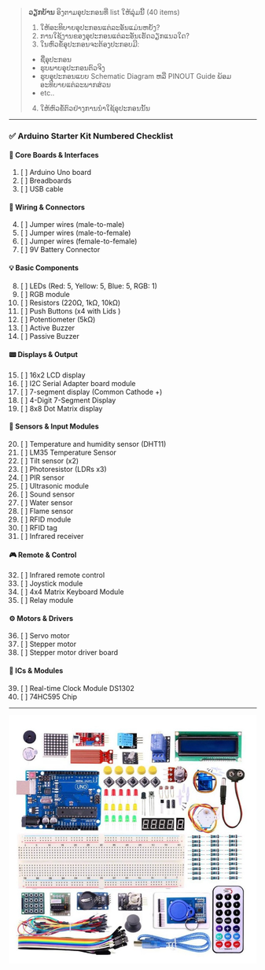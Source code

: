 > **ວຽກບ້ານ**
> ອິງຕາມອຸປະກອນທີ່ list ໃຫ້ລຸ່ມນີ້ (40 items)
> 1. ໃຫ້ອະທິບາຍອຸປະກອນແຕ່ລະອັນແມ່ນຫຍັງ? 
> 2. ການໃຊ້ງານຂອງອຸປະກອນແຕ່ລະອັນເຮັດວຽກແນວໃດ?
> 3. ໃນຫົວຂໍ້ອຸປະກອນຈະຕ້ອງປະກອບມີ: 
> 	- ຊື່ອຸປະກອນ
> 	- ຮູບພາບອຸປະກອນຕົວຈິງ
> 	- ຮູບອຸປະກອນແບບ Schematic Diagram ຫລື PINOUT Guide ພ້ອມອະທິບາຍແຕ່ລະພາກສ່ວນ
> 	- etc..
> 4. ໃຫ້ຫົວຂໍ້ຕົວຢ່າງການນຳໃຊ້ອຸປະກອນນັ້ນ
> 
---

### ✅ **Arduino Starter Kit Numbered Checklist**

#### 🔌 Core Boards & Interfaces

1. [ ] Arduino Uno board
2. [ ] Breadboards
3. [ ] USB cable

#### 🧵 Wiring & Connectors

4. [ ] Jumper wires (male-to-male)
5. [ ] Jumper wires (male-to-female)
6. [ ] Jumper wires (female-to-female)
7. [ ] 9V Battery Connector

#### 💡 Basic Components

8. [ ] LEDs (Red: 5, Yellow: 5, Blue: 5, RGB: 1)
9. [ ] RGB module
10. [ ] Resistors (220Ω, 1kΩ, 10kΩ)
11. [ ] Push Buttons (x4 with Lids )
12. [ ] Potentiometer (5kΩ)
13. [ ] Active Buzzer
14. [ ] Passive Buzzer

#### 📟 Displays & Output

15. [ ] 16x2 LCD display 
16. [ ] I2C Serial Adapter board module
17. [ ] 7-segment display (Common Cathode +)
18. [ ] 4-Digit 7-Segment Display
19. [ ] 8x8 Dot Matrix display

#### 📡 Sensors & Input Modules

20. [ ] Temperature and humidity sensor (DHT11)
21. [ ] LM35 Temperature Sensor
22. [ ] Tilt sensor (x2)
23. [ ] Photoresistor (LDRs x3)
24. [ ] PIR sensor
25. [ ] Ultrasonic module
26. [ ] Sound sensor
27. [ ] Water sensor
28. [ ] Flame sensor
29. [ ] RFID module
30. [ ] RFID tag
31. [ ] Infrared receiver

#### 🎮 Remote & Control

32. [ ] Infrared remote control
33. [ ] Joystick module
34. [ ] 4x4 Matrix Keyboard Module
35. [ ] Relay module

#### ⚙️ Motors & Drivers

36. [ ] Servo motor
37. [ ] Stepper motor
38. [ ] Stepper motor driver board

#### 🧠 ICs & Modules

39. [ ] Real-time Clock Module DS1302 
40. [ ] 74HC595 Chip

---
![Arduino Kit](arduino-kit.jpg)